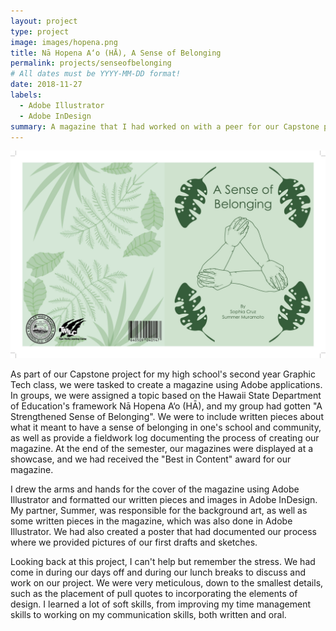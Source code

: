 ```yaml
---
layout: project
type: project
image: images/hopena.png
title: Nā Hopena A‘o (HĀ), A Sense of Belonging
permalink: projects/senseofbelonging
# All dates must be YYYY-MM-DD format!
date: 2018-11-27
labels:
  - Adobe Illustrator
  - Adobe InDesign
summary: A magazine that I had worked on with a peer for our Capstone project for our second year graphics class.
---
```


<img class="ui large floated rounded image" src="/images/cover stuff.jpeg" length="800" width="800">

As part of our Capstone project for my high school's second year Graphic Tech class, we were tasked to create a magazine using Adobe applications.  In groups, we were assigned a topic based on the Hawaii State Department of Education's framework Nā Hopena A‘o (HĀ), and my group had gotten "A Strengthened Sense of Belonging". We were to include written pieces about what it meant to have a sense of belonging in one's school and community, as well as provide a fieldwork log documenting the process of creating our magazine. At the end of the semester, our magazines were displayed at a showcase, and we had received the "Best in Content" award for our magazine.

I drew the arms and hands for the cover of the magazine using Adobe Illustrator and formatted our written pieces and images in Adobe InDesign. My partner, Summer, was responsible for the background art, as well as some written pieces in the magazine, which was also done in Adobe Illustrator. We had also created a poster that had documented our process where we provided pictures of our first drafts and sketches. 

Looking back at this project, I can't help but remember the stress. We had come in during our days off and during our lunch breaks to discuss and work on our project. We were very meticulous, down to the smallest details, such as the placement of pull quotes to incorporating the elements of design. I learned a lot of soft skills, from improving my time management skills to working on my communication skills, both written and oral. 
